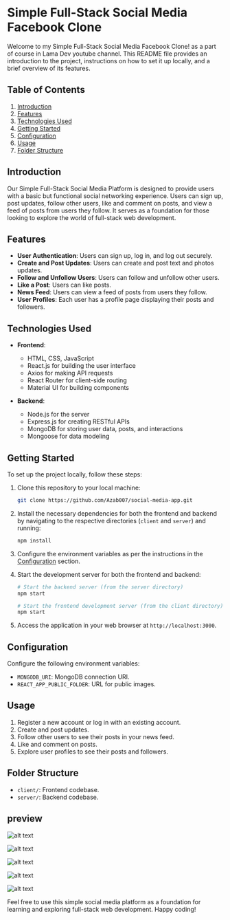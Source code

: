 # Simple Full-Stack Social Media Facebook Clone

Welcome to my Simple Full-Stack Social Media Facebook Clone! as a part of course in Lama Dev youtube channel. This README file provides an introduction to the project, instructions on how to set it up locally, and a brief overview of its features.

## Table of Contents

1. [Introduction](#introduction)
2. [Features](#features)
3. [Technologies Used](#technologies-used)
4. [Getting Started](#getting-started)
5. [Configuration](#configuration)
6. [Usage](#usage)
7. [Folder Structure](#folder-structure)

## Introduction

Our Simple Full-Stack Social Media Platform is designed to provide users with a basic but functional social networking experience. Users can sign up, post updates, follow other users, like and comment on posts, and view a feed of posts from users they follow. It serves as a foundation for those looking to explore the world of full-stack web development.

## Features

- **User Authentication**: Users can sign up, log in, and log out securely.
- **Create and Post Updates**: Users can create and post text and photos updates.
- **Follow and Unfollow Users**: Users can follow and unfollow other users.
- **Like a Post**: Users can like posts.
- **News Feed**: Users can view a feed of posts from users they follow.
- **User Profiles**: Each user has a profile page displaying their posts and followers.
## Technologies Used

- **Frontend**:
  - HTML, CSS, JavaScript
  - React.js for building the user interface
  - Axios for making API requests
  - React Router for client-side routing
  - Material UI for building components

- **Backend**:
  - Node.js for the server
  - Express.js for creating RESTful APIs
  - MongoDB for storing user data, posts, and interactions
  - Mongoose for data modeling

## Getting Started

To set up the project locally, follow these steps:

1. Clone this repository to your local machine:

   ```bash
   git clone https://github.com/Azab007/social-media-app.git
   ```

2. Install the necessary dependencies for both the frontend and backend by navigating to the respective directories (`client` and `server`) and running:

   ```bash
   npm install
   ```

3. Configure the environment variables as per the instructions in the [Configuration](#configuration) section.

4. Start the development server for both the frontend and backend:

   ```bash
   # Start the backend server (from the server directory)
   npm start

   # Start the frontend development server (from the client directory)
   npm start
   ```

5. Access the application in your web browser at `http://localhost:3000`.

## Configuration

Configure the following environment variables:

- `MONGODB_URI`: MongoDB connection URI.
- `REACT_APP_PUBLIC_FOLDER`: URL for public images.

## Usage

1. Register a new account or log in with an existing account.
2. Create and post updates.
3. Follow other users to see their posts in your news feed.
4. Like and comment on posts.
5. Explore user profiles to see their posts and followers.

## Folder Structure

- `client/`: Frontend codebase.
- `server/`: Backend codebase.

## preview
![alt text](https://user-images.githubusercontent.com/57720086/273307750-7b9bd000-29f2-44ca-becf-de4b593aa10c.png)

![alt text](https://user-images.githubusercontent.com/57720086/273307752-608dda09-20e7-40c6-89de-185dbdb8a7a6.png)

![alt text](https://user-images.githubusercontent.com/57720086/273307723-174ffd05-2aaa-4dd8-a5ba-83cec9be3fbb.png)

![alt text](https://user-images.githubusercontent.com/57720086/273307745-1d46949a-e237-4a50-bede-be45dfb28791.png)

![alt text](https://user-images.githubusercontent.com/57720086/273307735-ada229df-aa6a-4711-b486-fb3970b9caf3.png)


Feel free to use this simple social media platform as a foundation for learning and exploring full-stack web development. Happy coding!
